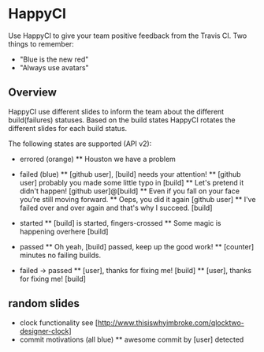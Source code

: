 # HappyCI

Use HappyCI to give your team positive feedback from the Travis CI.
Two things to remember:
* "Blue is the new red"
* "Always use avatars"

## Overview

HappyCI use different slides to inform the team about the different build(failures) statuses.
Based on the build states HappyCI rotates the different slides for each build status.


The following states are supported (API v2):

* errored (orange)
** Houston we have a problem
* failed (blue)
** [github user], [build] needs your attention!
** [github user] probably you made some little typo in [build]
** Let's pretend it didn't happen! [github user]@[build]
** Even if you fall on your face you’re still moving forward.
** Oeps, you did it again [github user]
** I've failed over and over again and that's why I succeed. [build]

* started
** [build] is started, fingers-crossed
** Some magic is happening overhere [build]

* passed
** Oh yeah, [build] passed, keep up the good work!
** [counter] minutes no failing builds.

* failed -> passed
** [user], thanks for fixing me! [build]
** [user], thanks for fixing me! [build]

## random slides
* clock functionality see [http://www.thisiswhyimbroke.com/qlocktwo-designer-clock]
* commit motivations (all blue)
** awesome commit by [user] detected